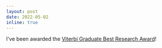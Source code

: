 ```yaml
---
layout: post
date: 2022-05-02
inline: true
---
```


I've been awarded the [Viterbi Graduate Best Research Award](https://viterbigrad.usc.edu/news-and-events/graduate-awards/2022-masters-awards/)! 
